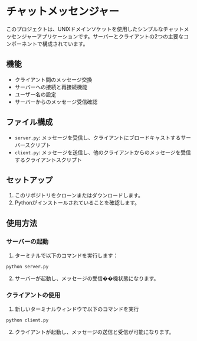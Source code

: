 # チャットメッセンジャー

このプロジェクトは、UNIXドメインソケットを使用したシンプルなチャットメッセンジャーアプリケーションです。サーバーとクライアントの2つの主要なコンポーネントで構成されています。

## 機能

- クライアント間のメッセージ交換
- サーバーへの接続と再接続機能
- ユーザー名の設定
- サーバーからのメッセージ受信確認

## ファイル構成

- `server.py`: メッセージを受信し、クライアントにブロードキャストするサーバースクリプト
- `client.py`: メッセージを送信し、他のクライアントからのメッセージを受信するクライアントスクリプト

## セットアップ

1. このリポジトリをクローンまたはダウンロードします。
2. Pythonがインストールされていることを確認します。

## 使用方法

### サーバーの起動

1. ターミナルで以下のコマンドを実行します：

```
python server.py
```

2. サーバーが起動し、メッセージの受信��機状態になります。

### クライアントの使用

1. 新しいターミナルウィンドウで以下のコマンドを実行
```
python client.py
```

2. クライアントが起動し、メッセージの送信と受信が可能になります。

